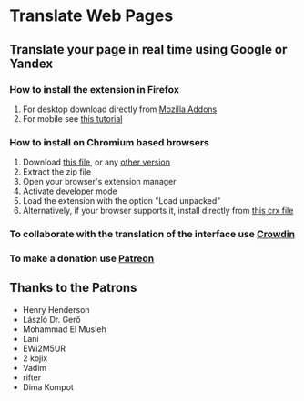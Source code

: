 # Translate Web Pages

## Translate your page in real time using Google or Yandex


### How to install the extension in Firefox
1. For desktop download directly from [Mozilla Addons](https://addons.mozilla.org/firefox/addon/traduzir-paginas-web/)
2. For mobile see [this tutorial](https://www.ghacks.net/2020/10/01/you-can-now-install-any-add-on-in-firefox-nightly-for-android-but-it-is-complicated/)

### How to install on Chromium based browsers
1. Download [this file](https://github.com/FilipePS/Traduzir-paginas-web/releases/download/v9.2/TWP.9.2.Chromium.zip), or any [other version](https://github.com/FilipePS/Traduzir-paginas-web/releases)
2. Extract the zip file
3. Open your browser's extension manager
4. Activate developer mode
5. Load the extension with the option "Load unpacked"
6. Alternatively, if your browser supports it, install directly from [this crx file](https://github.com/FilipePS/Traduzir-paginas-web/releases/download/v9.2/TWP.9.2.crx)

### To collaborate with the translation of the interface use [Crowdin](https://crowdin.com/project/translate-web-pages)

### To make a donation use [Patreon](https://www.patreon.com/filipeps)

## Thanks to the Patrons
+ Henry Henderson
+ László Dr. Gerő
+ Mohammad El Musleh
+ Lani
+ EWi2M5UR
+ 2 kojix
+ Vadim
+ rifter
+ Dima Kompot
